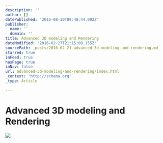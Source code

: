 ```yaml
---
description: ''
author: []
datePublished: '2016-08-10T09:48:44.002Z'
publisher:
  name: ''
  domain: ''
title: Advanced 3D modeling and Rendering
dateModified: '2016-02-27T21:15:09.155Z'
sourcePath: _posts/2016-02-21-advanced-3d-modeling-and-rendering.md
starred: true
inFeed: true
hasPage: true
inNav: false
url: advanced-3d-modeling-and-rendering/index.html
_context: 'http://schema.org'
_type: Article

---
```

# Advanced 3D modeling and Rendering
![](https://the-grid-user-content.s3-us-west-2.amazonaws.com/fdede1b6-210b-4e78-a312-3dfc02b49658.png)